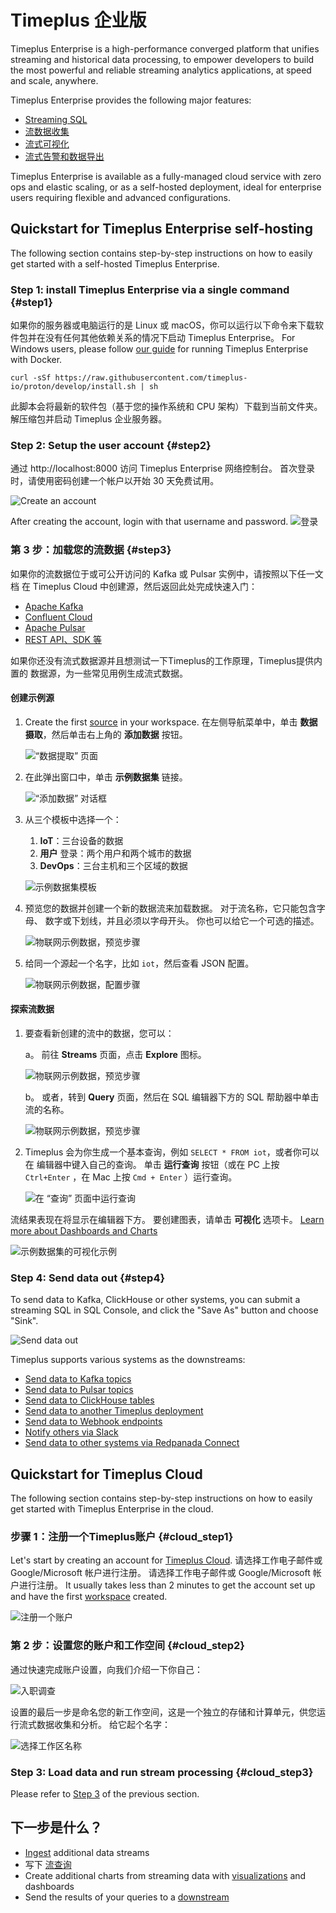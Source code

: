 # Timeplus 企业版

Timeplus Enterprise is a high-performance converged platform that unifies streaming and historical data processing, to empower developers to build the most powerful and reliable streaming analytics applications, at speed and scale, anywhere.

Timeplus Enterprise provides the following major features:

* [Streaming SQL](/query-syntax)
* [流数据收集](/ingestion)
* [流式可视化](/viz)
* [流式告警和数据导出](/destination)

Timeplus Enterprise is available as a fully-managed cloud service with zero ops and elastic scaling, or as a self-hosted deployment, ideal for enterprise users requiring flexible and advanced configurations.

## Quickstart for Timeplus Enterprise self-hosting

The following section contains step-by-step instructions on how to easily get started with a self-hosted Timeplus Enterprise.

### Step 1: install Timeplus Enterprise via a single command {#step1}

如果你的服务器或电脑运行的是 Linux 或 macOS，你可以运行以下命令来下载软件包并在没有任何其他依赖关系的情况下启动 Timeplus Enterprise。 For Windows users, please follow [our guide](/singlenode_install#docker) for running Timeplus Enterprise with Docker.

```shell
curl -sSf https://raw.githubusercontent.com/timeplus-io/proton/develop/install.sh | sh
```

此脚本会将最新的软件包（基于您的操作系统和 CPU 架构）下载到当前文件夹。 解压缩包并启动 Timeplus 企业服务器。

### Step 2: Setup the user account {#step2}
通过 http://localhost:8000 访问 Timeplus Enterprise 网络控制台。 首次登录时，请使用密码创建一个帐户以开始 30 天免费试用。

![Create an account](/img/onprem-account.png)

After creating the account, login with that username and password. ![登录](/img/onprem-login.png)

### 第 3 步：加载您的流数据 {#step3}

如果你的流数据位于或可公开访问的 Kafka 或 Pulsar 实例中，请按照以下任一文档 在 Timeplus Cloud 中创建源，然后返回此处完成快速入门：

- [Apache Kafka](/kafka-source)
- [Confluent Cloud](/confluent-cloud-source)
- [Apache Pulsar](/pulsar-source)
- [REST API、SDK 等](/ingestion)

如果你还没有流式数据源并且想测试一下Timeplus的工作原理，Timeplus提供内置的 数据源，为一些常见用例生成流式数据。

#### 创建示例源

1. Create the first [source](/glossary#source) in your workspace. 在左侧导航菜单中，单击 **数据摄取**，然后单击右上角的 **添加数据** 按钮。

   ![“数据提取” 页面](/img/sample-source-button-1.png)

2. 在此弹出窗口中，单击 **示例数据集** 链接。

   ![“添加数据” 对话框](/img/sample-source-dialog-2.png)

3. 从三个模板中选择一个：

   1. **IoT**：三台设备的数据
   2. **用户** 登录：两个用户和两个城市的数据
   3. **DevOps**：三台主机和三个区域的数据

   ![示例数据集模板](/img/sample-source-template-3.png)

4. 预览您的数据并创建一个新的数据流来加载数据。 对于流名称，它只能包含字母、 数字或下划线，并且必须以字母开头。 你也可以给它一个可选的描述。

   ![物联网示例数据，预览步骤](/img/sample-source-preview-4.png)

5. 给同一个源起一个名字，比如 `iot`，然后查看 JSON 配置。

   ![物联网示例数据，配置步骤](/img/sample-source-configuration-5.png)

#### 探索流数据

1. 要查看新创建的流中的数据，您可以：

   a。 前往 **Streams** 页面，点击 **Explore** 图标。

   ![物联网示例数据，预览步骤](/img/streams-list.png)

   b。 或者，转到 **Query** 页面，然后在 SQL 编辑器下方的 SQL 帮助器中单击流的名称。

   ![物联网示例数据，预览步骤](/img/stream_name-in-list.png)

2. Timeplus 会为你生成一个基本查询，例如 `SELECT * FROM iot`，或者你可以在 编辑器中键入自己的查询。 单击 **运行查询** 按钮（或在 PC 上按 `Ctrl+Enter` ，在 Mac 上按 `Cmd + Enter` ）运行查询。

   ![在 “查询” 页面中运行查询](/img/run-query.png)

流结果表现在将显示在编辑器下方。 要创建图表，请单击 **可视化** 选项卡。 [Learn more about Dashboards and Charts](/viz)

![示例数据集的可视化示例](/img/viz-sample-iot.png)

### Step 4: Send data out {#step4}
To send data to Kafka, ClickHouse or other systems, you can submit a streaming SQL in SQL Console, and click the "Save As" button and choose "Sink".

![Send data out](/img/sink.png)

Timeplus supports various systems as the downstreams:
* [Send data to Kafka topics](/destination#kafka)
* [Send data to Pulsar topics](/pulsar-external-stream#write-data-to-pulsar)
* [Send data to ClickHouse tables](/proton-clickhouse-external-table#write)
* [Send data to another Timeplus deployment](/timeplus-external-stream)
* [Send data to Webhook endpoints](/destination#webhook)
* [Notify others via Slack](/destination#slack)
* [Send data to other systems via Redpanada Connect](/destination#rpconnect)


## Quickstart for Timeplus Cloud

The following section contains step-by-step instructions on how to easily get started with Timeplus Enterprise in the cloud.

### 步骤 1：注册一个Timeplus账户 {#cloud_step1}

Let's start by creating an account for [Timeplus Cloud](https://us-west-2.timeplus.cloud/). 请选择工作电子邮件或 Google/Microsoft 帐户进行注册。 请选择工作电子邮件或 Google/Microsoft 帐户进行注册。 It usually takes less than 2 minutes to get the account set up and have the first [workspace](/glossary#workspace) created.

![注册一个账户](/img/sign-up-page.png)

### 第 2 步：设置您的账户和工作空间 {#cloud_step2}

通过快速完成账户设置，向我们介绍一下你自己：

![入职调查](/img/onboarding-survey.png)

设置的最后一步是命名您的新工作空间，这是一个独立的存储和计算单元，供您运行流式数据收集和分析。 给它起个名字：

![选择工作区名称](/img/workspace-name-setup.png)

### Step 3: Load data and run stream processing {#cloud_step3}

Please refer to [Step 3](#step3) of the previous section.

## 下一步是什么？

- [Ingest](/ingestion) additional data streams
- 写下 [流查询](/query-syntax)
- Create additional charts from streaming data with [visualizations](/viz) and dashboards
- Send the results of your queries to a [downstream](/destination)
